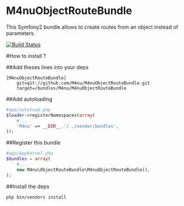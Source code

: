M4nuObjectRouteBundle
======================

This Symfony2 bundle allows to create routes from an object instead of parameters.

[![Build Status](https://secure.travis-ci.org/M4nu/M4nuObjectRouteBundle.png)](http://travis-ci.org/M4nu/M4nuObjectRouteBundle)

#How to install ?

##Add theses lines into your deps

```
[M4nuObjectRouteBundle]
    git=git://github.com/M4nu/M4nuObjectRouteBundle.git
    target=/bundles/M4nu/M4nuObjectRouteBundle
```

##Add autoloading

```php
#app/autoload.php
$loader->registerNamespaces(array(
    #...
    'M4nu' => __DIR__.'/../vendor/bundles',
));
```

##Register this bundle

```php
#app/AppKernel.php
$bundles = array(
    #...
    new M4nu\ObjectRouteBundle\M4nuObjectRouteBundle(),
);
```

##Install the deps

```shell
php bin/vendors install
```
